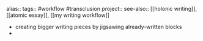 alias::
tags:: #workflow #transclusion 
project::
see-also:: [[holonic writing]], [[atomic essay]], [[my writing workflow]]

- creating bigger writing pieces by jigsawing already-written blocks
-